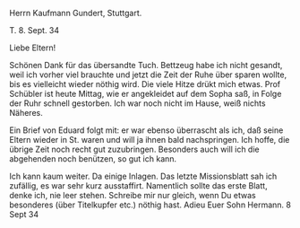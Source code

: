 Herrn Kaufmann Gundert, Stuttgart.

 T. 8. Sept. 34

Liebe Eltern!

Schönen Dank für das übersandte Tuch. Bettzeug habe ich nicht gesandt, weil ich vorher viel brauchte und jetzt die Zeit der Ruhe über sparen wollte, bis es vielleicht wieder nöthig wird. Die viele Hitze drükt mich etwas. 
Prof Schübler ist heute Mittag, wie er angekleidet auf dem Sopha saß, in Folge der Ruhr schnell gestorben. Ich war noch nicht im Hause, weiß nichts Näheres.

Ein Brief von Eduard folgt mit: er war ebenso überrascht als ich, daß seine Eltern wieder in St. waren und will ja ihnen bald nachspringen. Ich hoffe, die übrige Zeit noch recht gut zuzubringen. Besonders auch will ich die abgehenden noch benützen, so gut ich kann.

Ich kann kaum weiter. Da einige Inlagen. Das letzte Missionsblatt sah ich zufällig, es war sehr kurz ausstaffirt. Namentlich sollte das erste Blatt, denke ich, nie leer stehen. Schreibe mir nur gleich, wenn Du etwas besonderes (über Titelkupfer etc.) nöthig hast.
 Adieu
 Euer Sohn Hermann.
8 Sept 34

